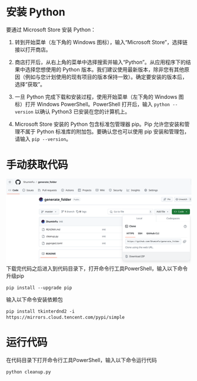 # 安装 Python

要通过 Microsoft Store 安装 Python：

1. 转到开始菜单（左下角的 Windows 图标），输入“Microsoft Store”，选择链接以打开商店。

2. 商店打开后，从右上角的菜单中选择搜索并输入“Python”。从应用程序下的结果中选择您想使用的 Python 版本。我们建议使用最新版本，除非您有其他原因（例如与您计划使用的现有项目的版本保持一致）。确定要安装的版本后，选择“获取”。

3. 一旦 Python 完成下载和安装过程，使用开始菜单（左下角的 Windows 图标）打开 Windows PowerShell。PowerShell 打开后，输入 `python --version` 以确认 Python3 已安装在您的计算机上。

4. Microsoft Store 安装的 Python 包含标准包管理器 pip。Pip 允许您安装和管理不属于 Python 标准库的附加包。要确认您也可以使用 pip 安装和管理包，请输入 `pip --version`。

# 手动获取代码
![img.png](img.png)
下载完代码之后进入到代码目录下，打开命令行工具PowerShell，输入以下命令升级pip
```shell
pip install --upgrade pip
```

输入以下命令安装依赖包
```shell
pip install tkinterdnd2 -i https://mirrors.cloud.tencent.com/pypi/simple
```

# 运行代码
在代码目录下打开命令行工具PowerShell，输入以下命令运行代码
```shell
python cleanup.py
```
